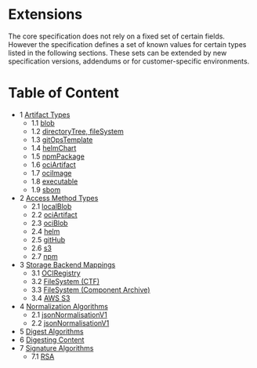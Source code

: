 # Extensions

The core specification does not rely on a fixed set of certain fields. However the specification defines a set of known values for certain types listed in the following sections. These sets can be extended by new specification versions, addendums or for customer-specific environments.

# Table of Content

* 1 [Artifact Types](01-artifact-types/README.md)
  * 1.1 [blob](01-artifact-types/blob.md)                               
  * 1.2 [directoryTree, fileSystem](01-artifact-types/file-system.md) 
  * 1.3 [gitOpsTemplate](01-artifact-types/gitops.md)                   
  * 1.4 [helmChart](01-artifact-types/helmchart.md)                     
  * 1.5 [npmPackage](01-artifact-types/npm.md)                          
  * 1.6 [ociArtifact](01-artifact-types/oci-artifact.md)                
  * 1.7 [ociImage](01-artifact-types/oci-image.md)                     
  * 1.8 [executable](01-artifact-types/executable.md)                   
  * 1.9 [sbom](01-artifact-types/sbom.md)       
* 2 [Access Method Types](02-access-types/README.md)
  * 2.1 [localBlob](02-access-typeslocalblob.md)     
  * 2.2 [ociArtifact](02-access-typesociartifact.md) 
  * 2.3 [ociBlob](02-access-typesociblob.md)         
  * 2.4 [helm](h02-access-typeselm.md)               
  * 2.5 [gitHub](02-access-typesgithub.md)           
  * 2.6 [s3](02-access-typess3.md)                   
  * 2.7 [npm](02-access-typesnpm.md)     
* 3 [Storage Backend Mappings](03-storage-backends/README.md)
  * 3.1 [OCIRegistry](03-storage-backendsoci.md)                                  
  * 3.2 [FileSystem (CTF)](03-storage-backendsctf.md)                             
  * 3.3 [FileSystem (Component Archive)](03-storage-backendscomponent-archive.md) 
  * 3.4 [AWS S3](03-storage-backendss3.md)       
* 4 [Normalization Algorithms](04-algorithms/README.md#normalization-algorithms)
  * 2.1 [jsonNormalisationV1](04-algorithms/README.md#jsonnormalisationv1)
  * 2.2 [jsonNormalisationV1](04-algorithms/README.md#jsonnormalisationv2)
* 5 [Digest Algorithms](04-algorithms/README.md#digest-algorithms)
* 6 [Digesting Content](04-algorithms/README.md#digesting-content)
* 7 [Signature Algorithms](04-algorithms/README.md#signature-algorithms)
  * 7.1 [RSA](04-algorithms/README.md#rsa)
